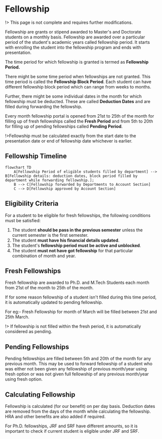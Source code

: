 # Fellowship

!> This page is not complete and requires further modifications.

Fellowship are grants or stipend awarded to Master's and Doctorate students on a monthly basis.
Fellowship are awarded over a particular period of the student's academic years called fellowship period. 
It starts with enrolling the student into the fellowship program and ends with presentation.

The time period for which fellowship is granted is termed as **Fellowship Period.** 

There might be some time period when fellowships are not granted. This time period is called the **Fellowship Block Period**. Each student
can have different fellowship block period which can range from weeks to months.


Further, there might be some individual dates in the month for which fellowship must be deducted. These are 
called **Deduction Dates** and are filled during forwarding the fellowship.

Every month fellowship portal is opened from 21st to 25th of the month for filling up of fresh fellowships called the 
**Fresh Period** and from 5th to 20th for filling up of pending fellowships called **Pending Period**.

!>Fellowship must be calculated exactly from the start date to the presentation date or end of fellowship date whichever is earlier.

## Fellowship Timeline

```mermaid
flowchart TD
    A[Fellowship Period of eligible students filled by department] --> B[Fellowship details: deduction dates, block period filled by department while forwarding fellowship.];
    B --> C[Fellowship forwarded by Departments to Account Section]
    C --> D[Fellowship approved by Account Section]
```

## Eligibility Criteria

For a student to be eligible for fresh fellowships, the following conditions must be satisfied:

1. The student **should be pass in the previous semester** unless the current semester is the first semester.
2. The student **must have his financial details updated**.
3. The student's **fellowship period must be active and unblocked**.
4. The student **must not have got fellowship** for that particular combination of month and year.

## Fresh Fellowships

Fresh fellowship are awarded to Ph.D. and M.Tech Students each month from 21st of the month to 25th of the month.

If for some reason fellowship of a student isn't filled during this time period, it is automatically updated to 
pending fellowship.

For eg:- Fresh Fellowship for month of March will be filled between 21st and 25th March.

!> If fellowship is not filled within the fresh period, it is automatically considered as pending.

## Pending Fellowships

Pending fellowships are filled between 5th and 20th of the month for any previous month. 
This may be used to forward fellowship of a student who was either not been given any fellowship of previous month/year 
using fresh option or was not given full fellowship of any previous month/year using fresh option.


## Calculating Fellowship

Fellowship is calculated (for our benefit) on per day basis. Deduction dates are removed from the days of the
month while calculating the fellowship. HRA and other benefits are also added if required.

For Ph.D. fellowships, JRF and SRF have different amounts, so it is important to check
if current student is eligible under JRF and SRF.